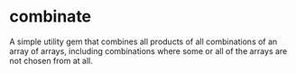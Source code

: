 # combinate
A simple utility gem that combines all products of all combinations of an array of arrays, including combinations where some or all of the arrays are not chosen from at all.
